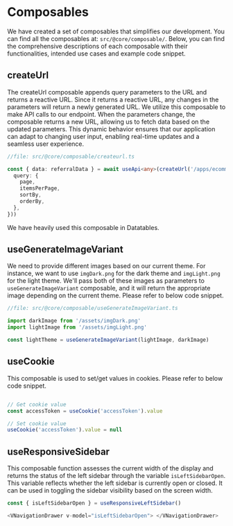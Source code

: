 # Composables

We have created a set of composables that simplifies our development. You can find all the composables at: `src/@core/composable/`. Below, you can find the comprehensive descriptions of each composable with their functionalities, intended use cases and example code snippet.

## createUrl

The createUrl composable appends query parameters to the URL and returns a reactive URL. Since it returns a reactive URL, any changes in the parameters will return a newly generated URL. We utilize this composable to make API calls to our endpoint. When the parameters change, the composable returns a new URL, allowing us to fetch data based on the updated parameters. This dynamic behavior ensures that our application can adapt to changing user input, enabling real-time updates and a seamless user experience.

```ts
//file: src/@core/composable/createurl.ts

const { data: referralData } = await useApi<any>(createUrl('/apps/ecommerce/referrals', {
  query: {
    page,
    itemsPerPage,
    sortBy,
    orderBy,
  },
}))
```

We have heavily used this composable in Datatables.

## useGenerateImageVariant

We need to provide different images based on our current theme. For instance, we want to use `imgDark.png` for the dark theme and `imgLight.png` for the light theme. We'll pass both of these images as parameters to `useGenerateImageVariant` composable, and it will return the appropriate image depending on the current theme. Please refer to below code snippet.

```ts
//file: src/@core/composable/useGenerateImageVariant.ts

import darkImage from '/assets/imgDark.png'
import lightImage from '/assets/imgLight.png'

const lightTheme = useGenerateImageVariant(lightImage, darkImage)
```

## useCookie

This composable is used to set/get values in cookies. Please refer to below code snippet.

```ts

// Get cookie value
const accessToken = useCookie('accessToken').value

// Set cookie value
useCookie('accessToken').value = null

```

## useResponsiveSidebar

This composable function assesses the current width of the display and returns the status of the left sidebar through the variable `isLeftSidebarOpen`. This variable reflects whether the left sidebar is currently open or closed. It can be used in toggling the sidebar visibility based on the screen width.

```ts
const { isLeftSidebarOpen } = useResponsiveLeftSidebar()

<VNavigationDrawer v-model="isLeftSidebarOpen"> </VNavigationDrawer>

```
